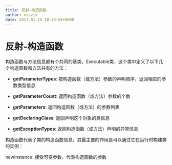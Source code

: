 ```yaml
---
title: 反射-构造函数
author: essviv
date: 2017-01-25 10:20:54+0800
---
```


# 反射-构造函数

构造函数与方法信息都有个共同的基类，Executable类，这个类中定义了以下几个构造函数和方法共有的方法：

* **getParameterTypes**: 按构造函数（或方法）参数的声明顺序，返回相应的参数类型信息

* **getParameterCount**: 返回构造函数（或方法）参数的个数

* **getParameters**: 返回构造函数（或方法）的参数列表

* **getDeclaringClass**: 返回声明这个对象的类信息

* **getExceptionTypes**: 返回构造函数（或方法）声明的异常信息 

构造函数代表了类的构造函数信息，其最主要的作用是可以通过它在运行时构建类的实例：

newInstance: 接受可变参数，代表构造函数的参数